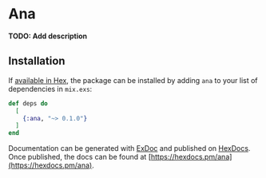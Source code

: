 # Ana

**TODO: Add description**

## Installation

If [available in Hex](https://hex.pm/docs/publish), the package can be installed
by adding `ana` to your list of dependencies in `mix.exs`:

```elixir
def deps do
  [
    {:ana, "~> 0.1.0"}
  ]
end
```

Documentation can be generated with [ExDoc](https://github.com/elixir-lang/ex_doc)
and published on [HexDocs](https://hexdocs.pm). Once published, the docs can
be found at [https://hexdocs.pm/ana](https://hexdocs.pm/ana).

